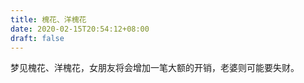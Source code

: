 ```yaml
---
title: 槐花、洋槐花
date: 2020-02-15T20:54:12+08:00
draft: false
---
```


梦见槐花、洋槐花，女朋友将会增加一笔大额的开销，老婆则可能要失财。<br>
